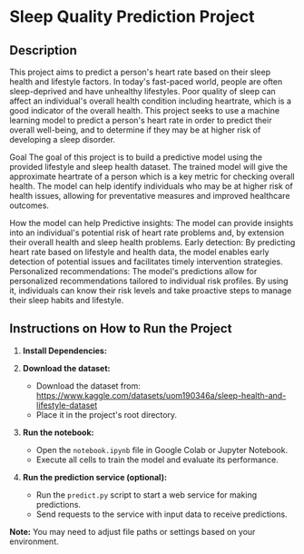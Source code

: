 # Sleep Quality Prediction Project

## Description

This project aims to predict a person's heart rate based on their sleep health and lifestyle factors. In today's fast-paced world, people are often sleep-deprived and have unhealthy lifestyles. Poor quality of sleep can affect an individual's overall health condition including heartrate, which is a good indicator of the overall health. This project seeks to use a machine learning model to predict a person's heart rate in order to predict their overall well-being, and to determine if they may be at higher risk of developing a sleep disorder.

Goal The goal of this project is to build a predictive model using the provided lifestyle and sleep health dataset. The trained model will give the approximate heartrate of a person which is a key metric for checking overall health. The model can help identify individuals who may be at higher risk of health issues, allowing for preventative measures and improved healthcare outcomes.

How the model can help Predictive insights: The model can provide insights into an individual's potential risk of heart rate problems and, by extension their overall health and sleep health problems. Early detection: By predicting heart rate based on lifestyle and health data, the model enables early detection of potential issues and facilitates timely intervention strategies. Personalized recommendations: The model's predictions allow for personalized recommendations tailored to individual risk profiles. By using it, individuals can know their risk levels and take proactive steps to manage their sleep habits and lifestyle.

## Instructions on How to Run the Project

1. **Install Dependencies:**
2. **Download the dataset:**
   - Download the dataset from: https://www.kaggle.com/datasets/uom190346a/sleep-health-and-lifestyle-dataset
   - Place it in the project's root directory.

3. **Run the notebook:**
   - Open the `notebook.ipynb` file in Google Colab or Jupyter Notebook.
   - Execute all cells to train the model and evaluate its performance.

4. **Run the prediction service (optional):**
   - Run the `predict.py` script to start a web service for making predictions.
   - Send requests to the service with input data to receive predictions.

**Note:** You may need to adjust file paths or settings based on your environment.
